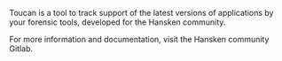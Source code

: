 Toucan is a tool to track support of the latest versions of applications by your forensic tools, developed for the
Hansken community.

For more information and documentation, visit the Hansken community Gitlab.
